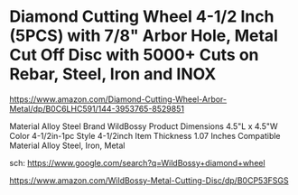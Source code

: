# Diamond Cutting Wheel 4-1/2 Inch (5PCS) with 7/8" Arbor Hole, Metal Cut Off Disc with 5000+ Cuts on Rebar, Steel, Iron and INOX 
https://www.amazon.com/Diamond-Cutting-Wheel-Arbor-Metal/dp/B0C6LHC591/144-3953765-8529851

Material 	Alloy Steel
Brand 	WildBossy
Product Dimensions 	4.5"L x 4.5"W
Color 	4-1/2in-1pc
Style 	4-1/2inch
Item Thickness 	1.07 Inches
Compatible Material 	Alloy Steel, Iron, Metal

sch: https://www.google.com/search?q=WildBossy+diamond+wheel

https://www.amazon.com/WildBossy-Metal-Cutting-Disc/dp/B0CP53FSGS
